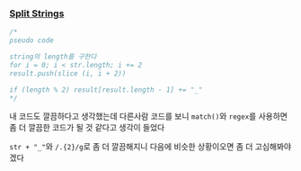 ### [Split Strings](https://www.codewars.com/kata/515de9ae9dcfc28eb6000001/train/javascript)

```js
/*
pseudo code

string의 length를 구한다
for i = 0; i < str.length; i += 2
result.push(slice (i, i + 2))

if (length % 2) result[result.length - 1] += "_"
*/
```

내 코드도 깔끔하다고 생각했는데 다른사람 코드를 보니 `match()`와 `regex`를 사용하면 좀 더 깔끔한 코드가 될 것 같다고 생각이 들었다

`str + "_"`와 `/.{2}/g`로 좀 더 깔끔해지니 다음에 비슷한 상황이오면 좀 더 고심해봐야겠다
